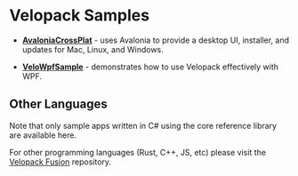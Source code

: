 # Velopack Samples

- [**AvaloniaCrossPlat**](AvaloniaCrossPlat) - uses Avalonia to provide a desktop UI, installer, and updates for Mac, Linux, and Windows.

- [**VeloWpfSample**](VeloWpfSample) - demonstrates how to use Velopack effectively with WPF.

## Other Languages
Note that only sample apps written in C# using the core reference library are available here. 

For other programming languages (Rust, C++, JS, etc) please visit the [Velopack Fusion](https://github.com/velopack/velopack.fusion) repository.